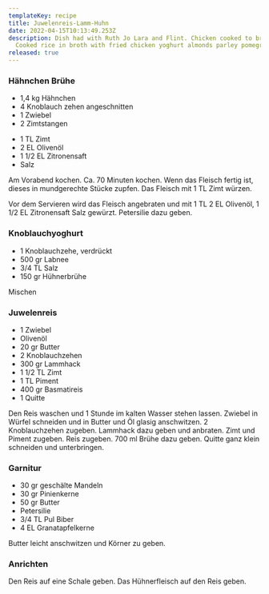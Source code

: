 ```yaml
---
templateKey: recipe
title: Juwelenreis-Lamm-Huhn
date: 2022-04-15T10:13:49.253Z
description: Dish had with Ruth Jo Lara and Flint. Chicken cooked to broth.
  Cooked rice in broth with fried chicken yoghurt almonds parley pomegranate
released: true
---
```


<h3>Hähnchen Brühe</h3>

<ul>
<li>1,4 kg Hähnchen</li>
<li>4 Knoblauch zehen angeschnitten</li>
<li>1 Zwiebel</li>
<li>2 Zimtstangen</li>
</ul>

<ul>
<li>1 TL Zimt</li>
<li>2 EL Olivenöl</li>
<li>1 1/2 EL Zitronensaft</li>
<li>Salz</li>
</ul>

<p>Am Vorabend kochen. Ca. 70 Minuten kochen. Wenn das Fleisch fertig ist, dieses in mundgerechte Stücke zupfen. Das Fleisch mit 1 TL Zimt würzen.</p>

<p>Vor dem Servieren wird das Fleisch angebraten und mit 1 TL 2 EL Olivenöl,  1 1/2 EL Zitronensaft Salz gewürzt. Petersilie dazu geben.</p>

<h3>Knoblauchyoghurt</h3>

<ul>
<li>1 Knoblauchzehe, verdrückt</li>
<li>500 gr Labnee</li>
<li>3/4 TL Salz</li>
<li>150 gr Hühnerbrühe</li>
</ul>

<p>Mischen</p>

<h3>Juwelenreis</h3>

<ul>
<li>1 Zwiebel</li>
<li>Olivenöl</li>
<li>20 gr Butter</li>
<li>2 Knoblauchzehen</li>
<li>300 gr Lammhack</li>
<li>1 1/2 TL Zimt</li>
<li>1 TL Piment</li>
<li>400 gr Basmatireis</li>
<li>1 Quitte</li>
</ul>

<p>Den Reis waschen und 1 Stunde im kalten Wasser stehen lassen. Zwiebel in Würfel schneiden und in Butter und Öl glasig anschwitzen. 2 Knoblauchzehen zugeben. Lammhack dazu geben und anbraten. Zimt und Piment zugeben. Reis zugeben. 700 ml Brühe dazu geben. Quitte ganz klein schneiden und unterbringen.</p>

<h3>Garnitur</h3>

<ul>
<li>30 gr geschälte Mandeln</li>
<li>30 gr Pinienkerne</li>
<li>50 gr Butter</li>
<li>Petersilie</li>
<li>3/4 TL Pul Biber</li>
<li>4 EL Granatapfelkerne</li>
</ul>

<p>Butter leicht anschwitzen und Körner zu geben. </p>

<h3>Anrichten</h3>

<p>Den Reis auf eine Schale geben. Das Hühnerfleisch auf den Reis geben. </p>
